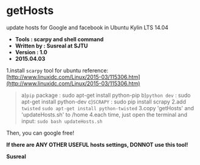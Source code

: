 # getHosts
update hosts for Google and facebook in Ubuntu Kylin LTS 14.04
- **Tools : scarpy and shell command**
- **Written by : Susreal at SJTU**
- **Version : 1.0**
- **2015.04.03**


1.install `scarpy` tool for ubuntu
reference: [http://www.linuxidc.com/Linux/2015-03/115306.htm](http://www.linuxidc.com/Linux/2015-03/115306.htm)
> a)`pip` package : sudo apt-get install python-pip
> b)`python dev` : sudo apt-get install python-dev
> c)`SCRAPY` : sudo pip install scrapy
2.add `twisted`
> `sudo apt-get install python-twisted`
3.copy 'getHosts' and 'updateHosts.sh' to /home
4.each time, just open the terminal and input:
> `sudo bash updateHosts.sh`
    
Then, you can google free!

**If there are ANY OTHER USEFUL hosts settings, DONNOT use this tool!**

**Susreal**
